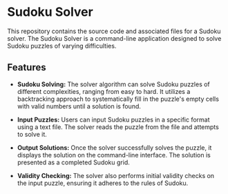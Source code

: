 # Sudoku Solver
This repository contains the source code and associated files for a Sudoku solver. The Sudoku Solver is a command-line application designed to solve Sudoku puzzles of varying difficulties.

## Features
+ **Sudoku Solving:** The solver algorithm can solve Sudoku puzzles of different complexities, ranging from easy to hard. It utilizes a backtracking approach to systematically fill in the puzzle's empty cells with valid numbers until a solution is found.

+ **Input Puzzles:** Users can input Sudoku puzzles in a specific format using a text file. The solver reads the puzzle from the file and attempts to solve it.

+ **Output Solutions:** Once the solver successfully solves the puzzle, it displays the solution on the command-line interface. The solution is presented as a completed Sudoku grid.

+ **Validity Checking:** The solver also performs initial validity checks on the input puzzle, ensuring it adheres to the rules of Sudoku.
